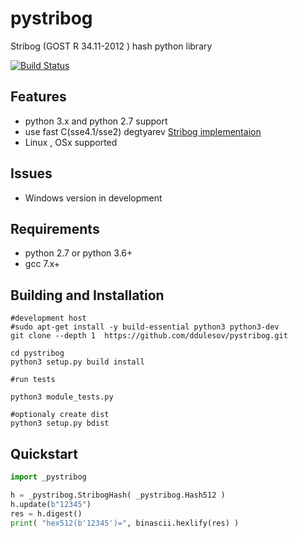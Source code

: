 # pystribog
Stribog (GOST R 34.11-2012 ) hash python library 

[![Build Status](https://travis-ci.org/ddulesov/pystribog.svg?branch=master)](https://travis-ci.org/ddulesov/pystribog)

## Features
- python 3.x and python 2.7 support
- use fast C(sse4.1/sse2) degtyarev  [Stribog implementaion](https://github.com/adegtyarev/streebog.git)
- Linux , OSx supported

## Issues
- Windows version in development

## Requirements
- python 2.7 or python 3.6+ 
- gcc 7.x+

## Building and Installation
```console
#development host
#sudo apt-get install -y build-essential python3 python3-dev
git clone --depth 1  https://github.com/ddulesov/pystribog.git

cd pystribog
python3 setup.py build install

#run tests

python3 module_tests.py

#optionaly create dist
python3 setup.py bdist
```

## Quickstart
```python
import _pystribog

h = _pystribog.StribogHash( _pystribog.Hash512 )
h.update(b"12345")
res = h.digest()
print( "hex512(b'12345')=", binascii.hexlify(res) ) 

```
